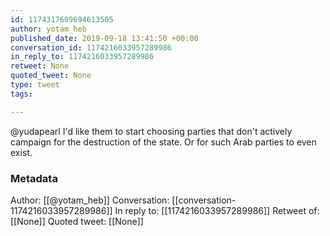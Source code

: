 ```yaml
---
id: 1174317609694613505
author: yotam_heb
published_date: 2019-09-18 13:41:50 +00:00
conversation_id: 1174216033957289986
in_reply_to: 1174216033957289986
retweet: None
quoted_tweet: None
type: tweet
tags:

---
```


@yudapearl I'd like them to start choosing parties that don't actively campaign for the destruction of the state. Or for such Arab parties to even exist.

### Metadata

Author: [[@yotam_heb]]
Conversation: [[conversation-1174216033957289986]]
In reply to: [[1174216033957289986]]
Retweet of: [[None]]
Quoted tweet: [[None]]
